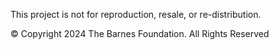This project is not for reproduction, resale, or re-distribution.

© Copyright 2024 The Barnes Foundation. All Rights Reserved
